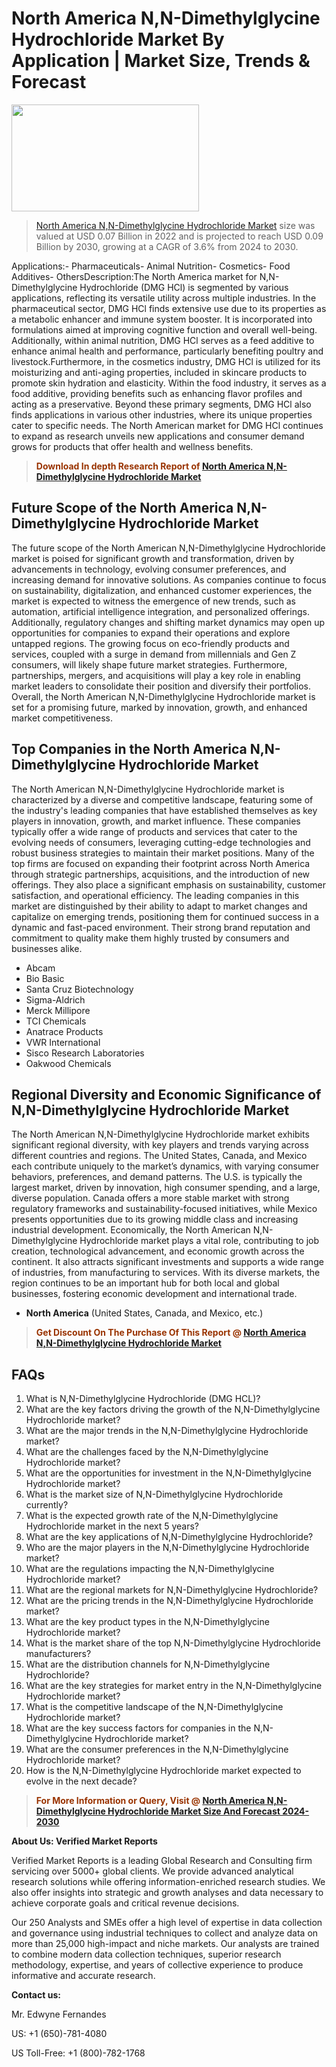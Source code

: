 <p><h1>North America N,N-Dimethylglycine Hydrochloride Market By Application | Market Size, Trends & Forecast</h1><p><img class="aligncenter size-medium wp-image-105565" src="https://ffe5etoiles.com/wp-content/uploads/2025/01/MST7-300x171.png" alt="" width="300" height="171" /></p><blockquote><p><a href="https://www.verifiedmarketreports.com/download-sample/?rid=398170&utm_source=Github-NA&utm_medium=361" target="_blank">North America N,N-Dimethylglycine Hydrochloride Market</a> size was valued at USD 0.07 Billion in 2022 and is projected to reach USD 0.09 Billion by 2030, growing at a CAGR of 3.6% from 2024 to 2030.</p></blockquote>Applications:- Pharmaceuticals- Animal Nutrition- Cosmetics- Food Additives- OthersDescription:The North America market for N,N-Dimethylglycine Hydrochloride (DMG HCl) is segmented by various applications, reflecting its versatile utility across multiple industries. In the pharmaceutical sector, DMG HCl finds extensive use due to its properties as a metabolic enhancer and immune system booster. It is incorporated into formulations aimed at improving cognitive function and overall well-being. Additionally, within animal nutrition, DMG HCl serves as a feed additive to enhance animal health and performance, particularly benefiting poultry and livestock.Furthermore, in the cosmetics industry, DMG HCl is utilized for its moisturizing and anti-aging properties, included in skincare products to promote skin hydration and elasticity. Within the food industry, it serves as a food additive, providing benefits such as enhancing flavor profiles and acting as a preservative. Beyond these primary segments, DMG HCl also finds applications in various other industries, where its unique properties cater to specific needs. The North American market for DMG HCl continues to expand as research unveils new applications and consumer demand grows for products that offer health and wellness benefits.</p><blockquote><p><span style="color: #993300;"><strong>Download In depth Research Report of <a href="https://www.verifiedmarketreports.com/download-sample/?rid=398170&utm_source=Github-NA&utm_medium=361">North America N,N-Dimethylglycine Hydrochloride Market</a></strong></span></p></blockquote><h2>Future Scope of the North America N,N-Dimethylglycine Hydrochloride Market</h2><p>The future scope of the North American N,N-Dimethylglycine Hydrochloride market is poised for significant growth and transformation, driven by advancements in technology, evolving consumer preferences, and increasing demand for innovative solutions. As companies continue to focus on sustainability, digitalization, and enhanced customer experiences, the market is expected to witness the emergence of new trends, such as automation, artificial intelligence integration, and personalized offerings. Additionally, regulatory changes and shifting market dynamics may open up opportunities for companies to expand their operations and explore untapped regions. The growing focus on eco-friendly products and services, coupled with a surge in demand from millennials and Gen Z consumers, will likely shape future market strategies. Furthermore, partnerships, mergers, and acquisitions will play a key role in enabling market leaders to consolidate their position and diversify their portfolios. Overall, the North American N,N-Dimethylglycine Hydrochloride market is set for a promising future, marked by innovation, growth, and enhanced market competitiveness.</p><h2>Top Companies in the North America N,N-Dimethylglycine Hydrochloride Market</h2><p>The North American N,N-Dimethylglycine Hydrochloride market is characterized by a diverse and competitive landscape, featuring some of the industry's leading companies that have established themselves as key players in innovation, growth, and market influence. These companies typically offer a wide range of products and services that cater to the evolving needs of consumers, leveraging cutting-edge technologies and robust business strategies to maintain their market positions. Many of the top firms are focused on expanding their footprint across North America through strategic partnerships, acquisitions, and the introduction of new offerings. They also place a significant emphasis on sustainability, customer satisfaction, and operational efficiency. The leading companies in this market are distinguished by their ability to adapt to market changes and capitalize on emerging trends, positioning them for continued success in a dynamic and fast-paced environment. Their strong brand reputation and commitment to quality make them highly trusted by consumers and businesses alike.</p><p><ul><li>Abcam </li><li> Bio Basic </li><li> Santa Cruz Biotechnology </li><li> Sigma-Aldrich </li><li> Merck Millipore </li><li> TCI Chemicals </li><li> Anatrace Products </li><li> VWR International </li><li> Sisco Research Laboratories </li><li> Oakwood Chemicals</li></ul></p><h2>Regional Diversity and Economic Significance of N,N-Dimethylglycine Hydrochloride Market</h2><p>The North American N,N-Dimethylglycine Hydrochloride market exhibits significant regional diversity, with key players and trends varying across different countries and regions. The United States, Canada, and Mexico each contribute uniquely to the market’s dynamics, with varying consumer behaviors, preferences, and demand patterns. The U.S. is typically the largest market, driven by innovation, high consumer spending, and a large, diverse population. Canada offers a more stable market with strong regulatory frameworks and sustainability-focused initiatives, while Mexico presents opportunities due to its growing middle class and increasing industrial development. Economically, the North American N,N-Dimethylglycine Hydrochloride market plays a vital role, contributing to job creation, technological advancement, and economic growth across the continent. It also attracts significant investments and supports a wide range of industries, from manufacturing to services. With its diverse markets, the region continues to be an important hub for both local and global businesses, fostering economic development and international trade.</p><ul> <li><strong>North America</strong> (United States, Canada, and Mexico, etc.)</li></ul><blockquote><p><span style="color: #993300;"><strong>Get Discount On The Purchase Of This Report @ <a href="https://www.verifiedmarketreports.com/ask-for-discount/?rid=398170&utm_source=Github-NA&utm_medium=361">North America N,N-Dimethylglycine Hydrochloride Market</a></strong></span></p></blockquote><h2>FAQs</h2><p><ol> <li>What is N,N-Dimethylglycine Hydrochloride (DMG HCL)?</div><div></li> <li>What are the key factors driving the growth of the N,N-Dimethylglycine Hydrochloride market?</div><div></li> <li>What are the major trends in the N,N-Dimethylglycine Hydrochloride market?</div><div></li> <li>What are the challenges faced by the N,N-Dimethylglycine Hydrochloride market?</div><div></li> <li>What are the opportunities for investment in the N,N-Dimethylglycine Hydrochloride market?</div><div></li> <li>What is the market size of N,N-Dimethylglycine Hydrochloride currently?</div><div></li> <li>What is the expected growth rate of the N,N-Dimethylglycine Hydrochloride market in the next 5 years?</div><div></li> <li>What are the key applications of N,N-Dimethylglycine Hydrochloride?</div><div></li> <li>Who are the major players in the N,N-Dimethylglycine Hydrochloride market?</div><div></li> <li>What are the regulations impacting the N,N-Dimethylglycine Hydrochloride market?</div><div></li> <li>What are the regional markets for N,N-Dimethylglycine Hydrochloride?</div><div></li> <li>What are the pricing trends in the N,N-Dimethylglycine Hydrochloride market?</div><div></li> <li>What are the key product types in the N,N-Dimethylglycine Hydrochloride market?</div><div></li> <li>What is the market share of the top N,N-Dimethylglycine Hydrochloride manufacturers?</div><div></li> <li>What are the distribution channels for N,N-Dimethylglycine Hydrochloride?</div><div></li> <li>What are the key strategies for market entry in the N,N-Dimethylglycine Hydrochloride market?</div><div></li> <li>What is the competitive landscape of the N,N-Dimethylglycine Hydrochloride market?</div><div></li> <li>What are the key success factors for companies in the N,N-Dimethylglycine Hydrochloride market?</div><div></li> <li>What are the consumer preferences in the N,N-Dimethylglycine Hydrochloride market?</div><div></li> <li>How is the N,N-Dimethylglycine Hydrochloride market expected to evolve in the next decade?</div><div></li></ol></p><blockquote><p><span style="color: #993300;"><strong>For More Information or Query, Visit @ <a href="https://www.verifiedmarketreports.com/product/n-n-dimethylglycine-hydrochloride-market/">North America N,N-Dimethylglycine Hydrochloride Market Size And Forecast 2024-2030</a></strong></span></p></blockquote><p><strong>About Us: Verified Market Reports</strong></p><p>Verified Market Reports is a leading Global Research and Consulting firm servicing over 5000+ global clients. We provide advanced analytical research solutions while offering information-enriched research studies. We also offer insights into strategic and growth analyses and data necessary to achieve corporate goals and critical revenue decisions.</p><p>Our 250 Analysts and SMEs offer a high level of expertise in data collection and governance using industrial techniques to collect and analyze data on more than 25,000 high-impact and niche markets. Our analysts are trained to combine modern data collection techniques, superior research methodology, expertise, and years of collective experience to produce informative and accurate research.</p><p><strong>Contact us:</strong></p><p>Mr. Edwyne Fernandes</p><p>US: +1 (650)-781-4080</p><p>US Toll-Free: +1 (800)-782-1768</p>
